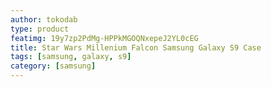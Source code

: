 ```yaml
---
author: tokodab
type: product
featimg: 19y7zp2PdMg-HPPkMGOQNxepeJ2YL0cEG
title: Star Wars Millenium Falcon Samsung Galaxy S9 Case
tags: [samsung, galaxy, s9]
category: [samsung]
---
```

